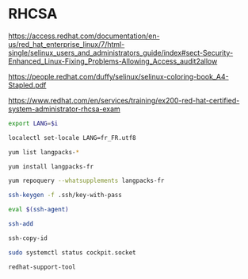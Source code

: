 # RHCSA

https://access.redhat.com/documentation/en-us/red_hat_enterprise_linux/7/html-single/selinux_users_and_administrators_guide/index#sect-Security-Enhanced_Linux-Fixing_Problems-Allowing_Access_audit2allow

https://people.redhat.com/duffy/selinux/selinux-coloring-book_A4-Stapled.pdf

https://www.redhat.com/en/services/training/ex200-red-hat-certified-system-administrator-rhcsa-exam

```bash
export LANG=$i

localectl set-locale LANG=fr_FR.utf8

yum list langpacks-*

yum install langpacks-fr

yum repoquery --whatsupplements langpacks-fr

ssh-keygen -f .ssh/key-with-pass

eval $(ssh-agent)

ssh-add

ssh-copy-id

sudo systemctl status cockpit.socket

redhat-support-tool

```